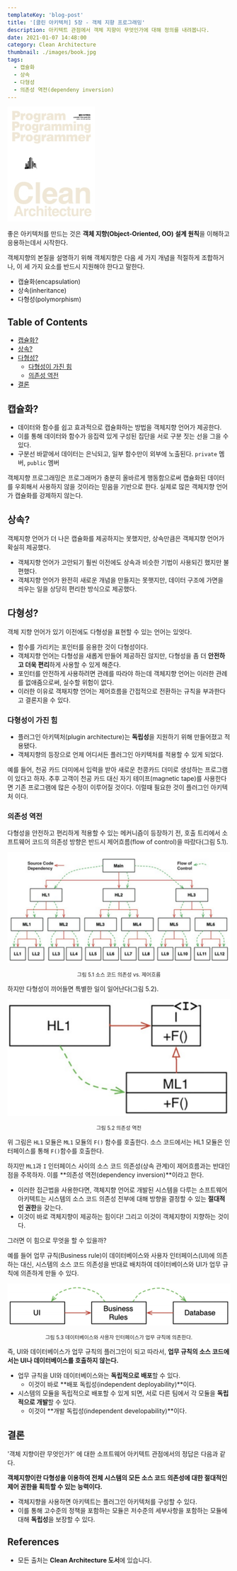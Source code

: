 ```yaml
---
templateKey: 'blog-post'
title: '[클린 아키텍처] 5장 - 객체 지향 프로그래밍'
description: 아키텍트 관점에서 객체 지향이 무엇인가에 대해 정의를 내려봅니다.
date: 2021-01-07 14:48:00
category: Clean Architecture
thumbnail: ./images/book.jpg
tags:
  - 캡슐화
  - 상속
  - 다형성
  - 의존성 역전(dependeny inversion)
---
```


![2020_retro_thumbnail](./images/book.jpg)

좋은 아키텍처를 만드는 것은 **객체 지향(Object-Oriented, OO) 설계 원칙**을 이해하고 응용하는데서 시작한다.

객체지향의 본질을 설명하기 위해 객체지향은 다음 세 가지 개념을 적절하게 조합하거나, 이 세 가지 요소를 반드시 지원해야 한다고 말한다.

- 캡슐화(encapsulation)
- 상속(inheritance)
- 다형성(polymorphism)

## Table of Contents

- [캡슐화?](#캡슐화)
- [상속?](#상속)
- [다형성?](#다형성)
  - [다형성이 가진 힘](#다형성이-가진-힘)
  - [의존성 역전](#의존성-역전)
- [결론](#결론)

## 캡슐화?

- 데이터와 함수를 쉽고 효과적으로 캡슐화하는 방법을 객체지향 언어가 제공한다.
- 이를 통해 데이터와 함수가 응집력 있게 구성된 집단을 서로 구분 짓는 선을 그을 수 있다.
- 구분선 바깥에서 데이터는 은닉되고, 일부 함수만이 외부에 노출된다. `private` 멤버, `public` 멤버

객체지향 프로그래밍은 프로그래머가 충분히 올바르게 행동함으로써 캡슐화된 데이터를 우회해서 사용하지 않을 것이라는 믿음을 기반으로 한다. 실제로 많은 객체지향 언어가 캡슐화를 강제하지 않는다.

## 상속?

객체지향 언어가 더 나은 캡슐화를 제공하지는 못했지만, 상속만큼은 객체지향 언어가 확실히 제공했다.

- 객체지향 언어가 고안되기 훨씬 이전에도 상속과 비슷한 기법이 사용되긴 했지만 불편했다.
- 객체지향 언어가 완전히 새로운 개념을 만들지는 못햇지만, 데이터 구조에 가면을 씌우는 일을 상당히 편리한 방식으로 제공했다.

## 다형성?

객체 지향 언어가 있기 이전에도 다형성을 표현할 수 있는 언어는 있엇다.

- 함수를 가리키는 포인터를 응용한 것이 다형성이다.
- 객체지향 언어는 다형성을 새롭게 만들어 제공하진 않지만, 다형성을 좀 더 **안전하고 더욱 편리**하게 사용할 수 있게 해준다.
- 포인터를 안전하게 사용하려면 관례를 따라야 하는데 객체지향 언어는 이러한 관례를 없애줌으로써, 실수할 위험이 없다.
- 이러한 이유로 객채지향 언어는 제어흐름을 간접적으로 전환하는 규칙을 부과한다고 결론지을 수 있다.

### 다형성이 가진 힘

- 플러그인 아키텍처(plugin architecture)는 **독립성**을 지원하기 위해 만들어졌고 적용됐다.
- 객체지향의 등장으로 언제 어디서든 플러그인 아키텍처를 적용할 수 있게 되었다.

예를 들어, 천공 카드 더미에서 입력을 받아 새로운 천콩카드 더미로 생성하는 프로그램이 있다고 하자. 추후 고객이 천공 카드 대신 자기 테이프(magnetic tape)를 사용한다면 기존 프로그램에 많은 수정이 이루어질 것이다. 이럴때 필요한 것이 플러그인 아키텍처 이다.

### 의존성 역전

다형성을 안전하고 편리하게 적용할 수 있는 메커니즘이 등장하기 전, 호출 트리에서 소프트웨어 코드의 의존성 방향은 반드시 제어흐름(flow of control)을 따랐다(그림 5.1).

![그림 5.1 소스 코드 의존성 vs. 제어흐름](./images/image-5.1.png)

<p style="text-align: center;"><small>그림 5.1 소스 코드 의존성 vs. 제어흐름</small></p>

하지만 다형성이 끼어들면 특별한 일이 일어난다(그림 5.2).

![그림 5.2 의존성 역전](./images/image-5.2.png)

<p style="text-align: center;"><small>그림 5.2 의존성 역전</small></p>

위 그림은 `HL1` 모듈은 `ML1` 모듈의 `F()` 함수를 호출한다. 소스 코드에서는 HL1 모듈은 인터페이스를 통해 `F()`함수를 호출한다.

하지만 `ML1`과 `I` 인터페이스 사이의 소스 코드 의존성(상속 관계)이 제어흐름과는 반대인 점을 주목하자. 이를 **의존성 역전(dependency inversion)**이라고 한다.

- 이러한 접근법을 사용한다면, 객체지향 언어로 개발된 시스템을 다루는 소프트웨어 아키텍트는 시스템의 소스 코드 의존성 전부에 대해 방향을 결정할 수 있는 **절대적인 권한**을 갖는다.
- 이것이 바로 객체지향이 제공하는 힘이다! 그리고 이것이 객체지향이 지향하는 것이다.

그러면 이 힘으로 무엇을 할 수 있을까?

예를 들어 업무 규칙(Business rule)이 데이터베이스와 사용자 인터페이스(UI)에 의존하는 대신, 시스템의 소스 코드 의존성을 반대로 배치하여 데이터베이스와 UI가 업무 규칙에 의존하게 만들 수 있다.

![그림 5.3 데이터베이스와 사용자 인터페이스가 업무 규칙에 의존한다.](./images/image-5.3.png)

<p style="text-align: center;"><small>그림 5.3 데이터베이스와 사용자 인터페이스가 업무 규칙에 의존한다.</small></p>

즉, UI와 데이터베이스가 업무 규칙의 플러그인이 되고 따라서, **업무 규칙의 소스 코드에서는 UI나 데이터베이스를 호출하지 않는다.**

- 업무 규칙을 UI와 데이터베이스와는 **독립적으로 배포**할 수 있다.
  - 이것이 바로 **배포 독립성(independent deployability)**이다.
- 시스템의 모듈을 독립적으로 배포할 수 있게 되면, 서로 다른 팀에서 각 모듈을 **독립적으로 개발**할 수 있다.
  - 이것이 **개발 독립성(independent developability)**이다.

## 결론

'객체 지향이란 무엇인가?' 에 대한 소프트웨어 아키텍트 관점에서의 정답은 다음과 같다.

**객체지향이란 다형성을 이용하여 전체 시스템의 모든 소스 코드 의존성에 대한 절대적인 제어 권한을 획득할 수 있는 능력이다.**

- 객체지향을 사용하면 아키텍트는 플러그인 아키텍처를 구성할 수 있다.
- 이를 통해 고수준의 정책을 포함하는 모듈은 저수준의 세부사항을 포함하는 모듈에 대해 **독립성**을 보장할 수 있다.

## References

- 모든 출처는 **Clean Architecture 도서**에 있습니다.
